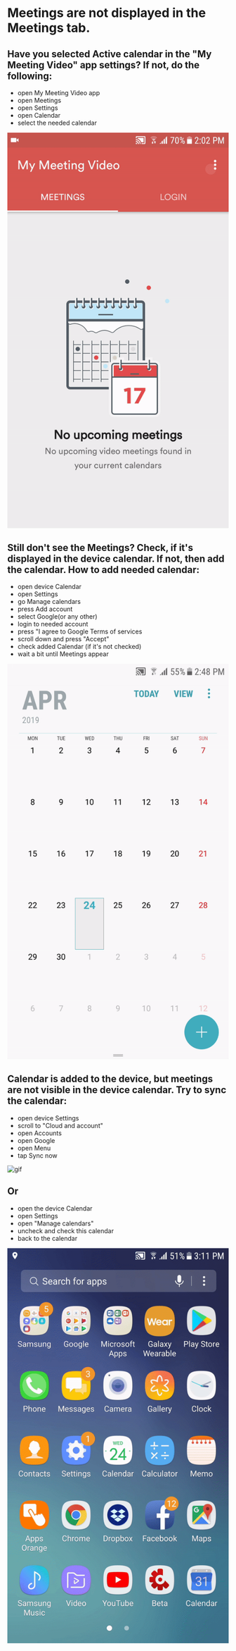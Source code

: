 # Meetings are not displayed in the Meetings tab.

## Have you selected Active calendar in the "My Meeting Video" app settings? If not, do the following: 
* open My Meeting Video app
* open Meetings 
* open Settings 
* open Calendar
* select the needed calendar 

![gif](ezgif.com-video-to-gif.gif)

## Still don't see the Meetings? Check, if it's displayed in the device calendar. If not, then add the calendar. How to add needed calendar: 
* open device Calendar
* open Settings
* go Manage calendars
* press Add account
* select Google(or any other)
* login to needed account 
* press "I agree to Google Terms of services
* scroll down and press "Accept" 
* check added Calendar (if it's not checked)
* wait a bit until Meetings appear

![gif](ezgif2.com-video-to-gif.gif)

## Calendar is added to the device, but meetings are not visible in the device calendar. Try to sync the calendar:
* open device Settings
* scroll to "Cloud and account"
* open Accounts
* open Google
* open Menu
* tap Sync now

![gif](ezgif3.com-video-to-gif.gif)

## Or 
* open the device Calendar
* open Settings
* open "Manage calendars"
* uncheck and check this calendar 
* back to the calendar

![gif](ezgif4.com-video-to-gif.gif)
